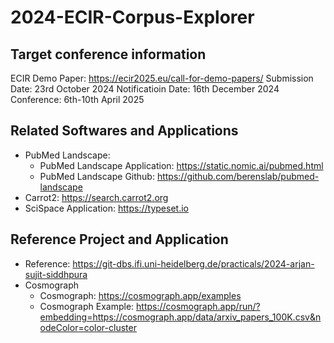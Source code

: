 # 2024-ECIR-Corpus-Explorer

## Target conference information
ECIR Demo Paper: https://ecir2025.eu/call-for-demo-papers/
Submission Date: 23rd October 2024
Notificatioin Date: 16th December 2024
Conference: 6th-10th April 2025

## Related Softwares and Applications
- PubMed Landscape:
    - PubMed Landscape Application: https://static.nomic.ai/pubmed.html
    - PubMed Landscape Github: https://github.com/berenslab/pubmed-landscape
- Carrot2: https://search.carrot2.org
- SciSpace Application: https://typeset.io

## Reference Project and Application
- Reference: https://git-dbs.ifi.uni-heidelberg.de/practicals/2024-arjan-sujit-siddhpura
- Cosmograph 
    - Cosmograph: https://cosmograph.app/examples
    - Cosmograph Example: https://cosmograph.app/run/?embedding=https://cosmograph.app/data/arxiv_papers_100K.csv&nodeColor=color-cluster